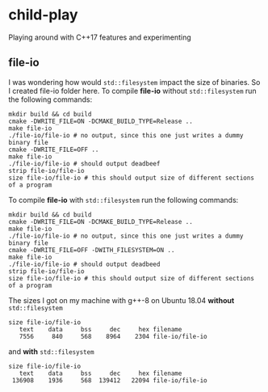 # child-play

Playing around with C++17 features and experimenting

## file-io

I was wondering how would `std::filesystem` impact the size of binaries. So I created file-io folder here.
To compile **file-io** without `std::filesystem` run the following commands:
```
mkdir build && cd build
cmake -DWRITE_FILE=ON -DCMAKE_BUILD_TYPE=Release ..
make file-io
./file-io/file-io # no output, since this one just writes a dummy binary file
cmake -DWRITE_FILE=OFF ..
make file-io
./file-io/file-io # should output deadbeef
strip file-io/file-io
size file-io/file-io # this should output size of different sections of a program
```
To compile **file-io** with `std::filesystem` run the following commands:
```
mkdir build && cd build
cmake -DWRITE_FILE=ON -DCMAKE_BUILD_TYPE=Release ..
make file-io
./file-io/file-io # no output, since this one just writes a dummy binary file
cmake -DWRITE_FILE=OFF -DWITH_FILESYSTEM=ON ..
make file-io
./file-io/file-io # should output deadbeed
strip file-io/file-io
size file-io/file-io # this should output size of different sections of a program
```
The sizes I got on my machine with g++-8 on Ubuntu 18.04
**without** `std::filesystem`
```
size file-io/file-io 
   text	   data	    bss	    dec	    hex	filename
   7556	    840	    568	   8964	   2304	file-io/file-io
```
and **with** `std::filesystem`
```
size file-io/file-io 
   text	   data	    bss	    dec	    hex	filename
 136908	   1936	    568	 139412	  22094	file-io/file-io
```
